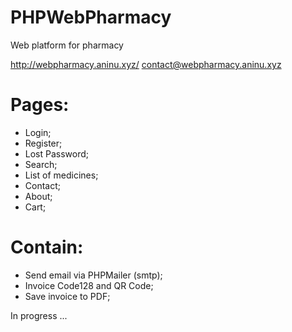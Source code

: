 # PHPWebPharmacy
Web platform for pharmacy

http://webpharmacy.aninu.xyz/
contact@webpharmacy.aninu.xyz

# Pages:
  - Login;
  - Register;
  - Lost Password;
  - Search;
  - List of medicines;
  - Contact;
  - About;
  - Cart;

# Contain:
  - Send email via PHPMailer (smtp);
  - Invoice Code128 and QR Code;
  - Save invoice to PDF;
  
 

In progress ...
